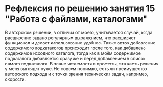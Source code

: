 ﻿# Рефлексия по решению занятия 15 "Работа с файлами, каталогами"

В авторском решении, в отличии от моего, учитывается случай, когда расширение задано регулярным выражением, что расширяет функционал и делает использование 
удобнее. Также автор добавление содержимого подкаталогов происходит после того, как добавлено содержимое исходного каталога, тогда как в моём содержимое 
подкаталога добавляется сразу же и перед добавлением в список самого подкаталога. В плане читаемости и простоты, эта часть решения у меня выглядит хуже. 
Не совсем понимаю, есть ли преимущество авторского подхода и с точки зрения технических задач, например, скорости.
